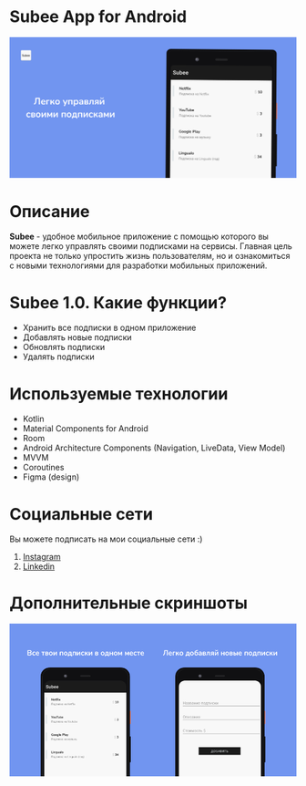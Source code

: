 # Subee App for Android

![Alt Text](https://github.com/skreep1/SubeeApp/blob/master/postmain.png)

# Описание
<b>Subee</b> - удобное мобильное приложение с помощью которого вы можете легко управлять своими подписками на сервисы. Главная цель проекта не только упростить жизнь пользователям, но и ознакомиться с новыми технологиями для разработки мобильных приложений.


# Subee 1.0. Какие функции?

- Хранить все подписки в одном приложение 
- Добавлять новые подписки
- Обновлять подписки
- Удалять подписки


# Используемые технологии

- Kotlin
- Material Components for Android
- Room
- Android Architecture Components (Navigation, LiveData, View Model)
- MVVM
- Coroutines
- Figma (design)

# Социальные сети
Вы можете подписать на мои социальные сети :)
1. [Instagram](http://instagram.com/skreep1/ "Instagram") 
2. [Linkedin](https://www.linkedin.com/in/skreep/ "Linkedin")

# Дополнительные скриншоты
![Alt Text](https://github.com/skreep1/SubeeApp/blob/master/screen.png)

